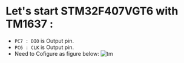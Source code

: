 # Let's start STM32F407VGT6 with TM1637 :
- `PC7 : DIO` is Output pin.
- `PC6 : CLK` is Output pin.<br>
- Need to Cofigure as figure below:
![tm](https://github.com/DNZioo/STM32F407VGT6_Project/assets/132254089/2ff4097a-c096-48ca-ae3a-6010bbf9ecb3)
